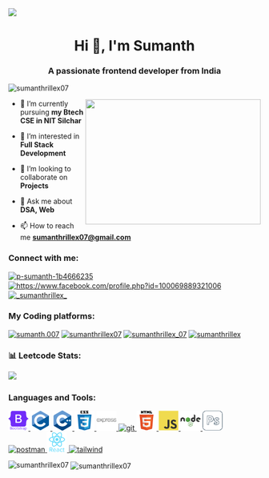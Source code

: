 <img src="https://qrangers.com/wp-content/uploads/2021/09/Banner-Introduction-to-3D-Animation.png"/>
<h1 align="center">Hi 👋, I'm Sumanth</h1>
<h3 align="center">A passionate frontend developer from India</h3>
<p align="left"> <img src="https://komarev.com/ghpvc/?username=sumanthrillex07&label=Profile%20views&color=0e75b6&style=flat" alt="sumanthrillex07" /> </p>
 <!-- <div align="left"> -->
<!--   Profile views -->
<!--   <img src="https://profile-counter.glitch.me/Sumanthrillex07/count.svg?"  /> -->
<!-- </div> --> 
<p >
  <img align="right" height="250" width="350" src="https://cdn.dribbble.com/users/1059583/screenshots/4171367/media/34e69eb61a7bd8dea1c957a8b82605a7.gif"  />
</p>


- 🔭 I’m currently pursuing **my Btech CSE in NIT Silchar**

- 🌱 I’m interested in **Full Stack Development**

- 👯 I’m looking to collaborate on **Projects**

- 💬 Ask me about **DSA, Web**

- 📫 How to reach me **sumanthrillex07@gmail.com**

<h3 align="left">Connect with me:</h3>
<p align="left">
<a href="https://linkedin.com/in/p-sumanth-1b4666235" target="blank"><img align="center" src="https://raw.githubusercontent.com/rahuldkjain/github-profile-readme-generator/master/src/images/icons/Social/linked-in-alt.svg" alt="p-sumanth-1b4666235" height="30" width="40" /></a>
<a href="https://fb.com/https://www.facebook.com/profile.php?id=100069889321006" target="blank"><img align="center" src="https://raw.githubusercontent.com/rahuldkjain/github-profile-readme-generator/master/src/images/icons/Social/facebook.svg" alt="https://www.facebook.com/profile.php?id=100069889321006" height="30" width="40" /></a>
<a href="https://instagram.com/_sumanthrillex_" target="blank"><img align="center" src="https://raw.githubusercontent.com/rahuldkjain/github-profile-readme-generator/master/src/images/icons/Social/instagram.svg" alt="_sumanthrillex_" height="30" width="40" /></a>
</p>
<h3 align="left">My Coding platforms:</h3>
<p align="left">
<a href="https://codeforces.com/profile/sumanth.007" target="blank"><img align="center" src="https://raw.githubusercontent.com/rahuldkjain/github-profile-readme-generator/master/src/images/icons/Social/codeforces.svg" alt="sumanth.007" height="30" width="40" /></a>
<a href="https://www.leetcode.com/sumanthrillex07" target="blank"><img align="center" src="https://raw.githubusercontent.com/rahuldkjain/github-profile-readme-generator/master/src/images/icons/Social/leet-code.svg" alt="sumanthrillex07" height="30" width="40" /></a>
<a href="https://auth.geeksforgeeks.org/user/sumanthrillex_07" target="blank"><img align="center" src="https://raw.githubusercontent.com/rahuldkjain/github-profile-readme-generator/master/src/images/icons/Social/geeks-for-geeks.svg" alt="sumanthrillex_07" height="30" width="40" /></a>
<a href="https://www.codechef.com/users/sumanthrillex" target="blank"><img align="center" src="https://cdn.jsdelivr.net/npm/simple-icons@3.1.0/icons/codechef.svg" alt="sumanthrillex" height="30" width="40" /></a>

</p>
<h3 align="left">📊 Leetcode Stats:</h3>

![](https://leetcode.card.workers.dev/sumanthrillex07?theme=dark&font=poppins&extension=null)

<h3 align="left">Languages and Tools:</h3>
<p align="left"> <a href="https://getbootstrap.com" target="_blank" rel="noreferrer"> <img src="https://raw.githubusercontent.com/devicons/devicon/master/icons/bootstrap/bootstrap-plain-wordmark.svg" alt="bootstrap" width="40" height="40"/> </a> <a href="https://www.cprogramming.com/" target="_blank" rel="noreferrer"> <img src="https://raw.githubusercontent.com/devicons/devicon/master/icons/c/c-original.svg" alt="c" width="40" height="40"/> </a> <a href="https://www.w3schools.com/cpp/" target="_blank" rel="noreferrer"> <img src="https://raw.githubusercontent.com/devicons/devicon/master/icons/cplusplus/cplusplus-original.svg" alt="cplusplus" width="40" height="40"/> </a> <a href="https://www.w3schools.com/css/" target="_blank" rel="noreferrer"> <img src="https://raw.githubusercontent.com/devicons/devicon/master/icons/css3/css3-original-wordmark.svg" alt="css3" width="40" height="40"/> </a> <a href="https://expressjs.com" target="_blank" rel="noreferrer"> <img src="https://raw.githubusercontent.com/devicons/devicon/master/icons/express/express-original-wordmark.svg" alt="express" width="40" height="40"/> </a> <a href="https://git-scm.com/" target="_blank" rel="noreferrer"> <img src="https://www.vectorlogo.zone/logos/git-scm/git-scm-icon.svg" alt="git" width="40" height="40"/> </a> <a href="https://www.w3.org/html/" target="_blank" rel="noreferrer"> <img src="https://raw.githubusercontent.com/devicons/devicon/master/icons/html5/html5-original-wordmark.svg" alt="html5" width="40" height="40"/> </a> <a href="https://developer.mozilla.org/en-US/docs/Web/JavaScript" target="_blank" rel="noreferrer"> <img src="https://raw.githubusercontent.com/devicons/devicon/master/icons/javascript/javascript-original.svg" alt="javascript" width="40" height="40"/> </a> <a href="https://nodejs.org" target="_blank" rel="noreferrer"> <img src="https://raw.githubusercontent.com/devicons/devicon/master/icons/nodejs/nodejs-original-wordmark.svg" alt="nodejs" width="40" height="40"/> </a> <a href="https://www.photoshop.com/en" target="_blank" rel="noreferrer"> <img src="https://raw.githubusercontent.com/devicons/devicon/master/icons/photoshop/photoshop-line.svg" alt="photoshop" width="40" height="40"/> </a> <a href="https://postman.com" target="_blank" rel="noreferrer"> <img src="https://www.vectorlogo.zone/logos/getpostman/getpostman-icon.svg" alt="postman" width="40" height="40"/> </a> <a href="https://reactjs.org/" target="_blank" rel="noreferrer"> <img src="https://raw.githubusercontent.com/devicons/devicon/master/icons/react/react-original-wordmark.svg" alt="react" width="40" height="40"/> </a> <a href="https://tailwindcss.com/" target="_blank" rel="noreferrer"> <img src="https://www.vectorlogo.zone/logos/tailwindcss/tailwindcss-icon.svg" alt="tailwind" width="40" height="40"/> </a> </p>


<p><img align="left" src="https://github-readme-stats.vercel.app/api/top-langs?username=sumanthrillex07&show_icons=true&locale=en&layout=compact" alt="sumanthrillex07" /></p>

<p>&nbsp;<img align="center" src="https://github-readme-stats.vercel.app/api?username=sumanthrillex07&show_icons=true&locale=en" alt="sumanthrillex07" /></p>
